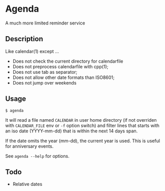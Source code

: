
# Agenda

A much more limited reminder service

## Description

Like calendar(1) except ...

- Does not check the current directory for calendarfile
- Does not preprocess calendarfile with cpp(1);
- Does not use tab as separator;
- Does not allow other date formats than ISO8601;
- Does not jump over weekends

## Usage

    $ agenda

It will read a file named `CALENDAR` in user home directory
(if not overriden with `CALENDAR_FILE` env or `-f` option switch)
and filter lines that starts with an iso date (YYYY-mm-dd) that
is within the next 14 days span.

If the date omits the year (mm-dd), the current year is used.
This is useful for anniversary events.

See `agenda --help` for options.

## Todo

- Relative dates

